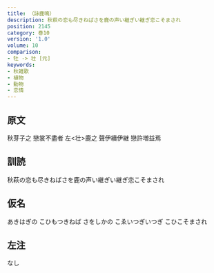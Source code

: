 ```yaml
---
title: （詠鹿鳴）
description: 秋萩の恋も尽きねばさを鹿の声い継ぎい継ぎ恋こそまされ
position: 2145
category: 巻10
version: '1.0'
volume: 10
comparison:
- 牡 -> 壮 [元]
keywords:
- 秋雑歌
- 植物
- 動物
- 恋情
---
```


## 原文

秋芽子之 戀裳不盡者 左<壮>鹿之 聲伊續伊継 戀許増益焉

## 訓読

秋萩の恋も尽きねばさを鹿の声い継ぎい継ぎ恋こそまされ

## 仮名

あきはぎの こひもつきねば さをしかの こゑいつぎいつぎ こひこそまされ

## 左注

なし

